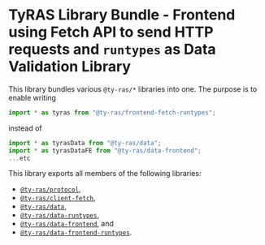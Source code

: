 # TyRAS Library Bundle - Frontend using Fetch API to send HTTP requests and `runtypes` as Data Validation Library

This library bundles various `@ty-ras/*` libraries into one.
The purpose is to enable writing
```ts
import * as tyras from "@ty-ras/frontend-fetch-runtypes";
```
instead of
```ts
import * as tyrasData from "@ty-ras/data";
import * as tyrasDataFE from "@ty-ras/data-frontend";
...etc
```

This library exports all members of the following libraries:
- [`@ty-ras/protocol`](https://npmjs.com/package/@ty-ras/protocol),
- [`@ty-ras/client-fetch`](https://npmjs.com/package/@ty-ras/client-fetch),
- [`@ty-ras/data`](https://npmjs.com/package/@ty-ras/data),
- [`@ty-ras/data-runtypes`](https://npmjs.com/package/@ty-ras/data-runtypes),
- [`@ty-ras/data-frontend`](https://npmjs.com/package/@ty-ras/data-frontend), and
- [`@ty-ras/data-frontend-runtypes`](https://npmjs.com/package/@ty-ras/data-frontend-runtypes).
